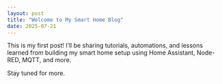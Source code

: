 ```yaml
---
layout: post
title: "Welcome to My Smart Home Blog"
date: 2025-07-21
---
```


This is my first post! I’ll be sharing tutorials, automations, and lessons learned from building my smart home setup using Home Assistant, Node-RED, MQTT, and more.

Stay tuned for more.
